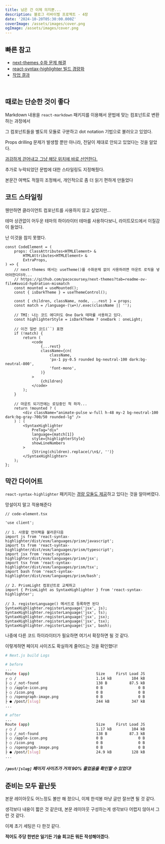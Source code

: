 ```yaml
---
title: 남은 건 이제 의지뿐...
description: 블로그 리바이벌 프로젝트 - 4장
date: '2024-10-20T05:30:00.000Z'
coverImage: /assets/images/cover.png
ogImage: /assets/images/cover.png
---
```


## 빠른 참고
- [next-themes 수화 문제 해결](https://github.com/pacocoursey/next-themes?tab=readme-ov-file#avoid-hydration-mismatch)
- [react-syntax-highlighter 빌드 경량화](https://github.com/react-syntax-highlighter/react-syntax-highlighter?tab=readme-ov-file#light-build)
- [작업 결과](https://github.com/StyleList94/blog/commit/924cd9603ec8d907e9c140c41d655f877e642c93)

<br />

## 때로는 단순한 것이 좋다

Markdown 내용을 `react-markdown` 패키지를 이용해서 문법에 맞는 컴포넌트로 변환하는 과정에서

그 컴포넌트들을 별도의 모듈로 구분하고 dot notation 기법으로 불러오고 있었다.

Props drilling 문제가 발생할 뿐만 아니라, 전달이 제대로 안되고 있었다는 것을 알았다.

[과감하게 걷어내고 그냥 해당 위치에 바로 선언한다.](https://github.com/StyleList94/blog/commit/924cd9603ec8d907e9c140c41d655f877e642c93#diff-6957be044fff6ee0ee66fbf68e6b99a76efce62850eb2e3983052c7c99b24c9d)

추가로 누락되었던 문법에 대한 스타일링도 지정해줬다.

본문간 여백도 적절히 조정해서, 개인적으로 좀 더 읽기 편하게 만들었다

## 코드 스타일링

웬만하면 클라이언트 컴포넌트를 사용하지 않고 싶었지만...

테마 상관없이 어두운 테마의 하이라이터 테마를 사용하다보니, 라이트모드에서 이질감이 들었다.

난 이것을 참지 못했다.

```tsx
const CodeElement = (
    props: ClassAttributes<HTMLElement> &
        HTMLAttributes<HTMLElement> &
        ExtraProps,
) => {
    // next-themes 에서는 useTheme()를 수화문제 없이 사용하려면 마운트 로직을 넣어야한다더라...
    // https://github.com/pacocoursey/next-themes?tab=readme-ov-file#avoid-hydration-mismatch
    const mounted = useMounted();
    const { isDarkTheme } = useThemeControl();

    const { children, className, node, ...rest } = props;
    const match = /language-(\w+)/.exec(className || '');

    // TMI: 나는 코드 에디터도 One Dark 테마룰 사용하고 있다.
    const highlighterStyle = isDarkTheme ? oneDark : oneLight;

    // 이건 일반 코드(``) 표현
    if (!match) {
        return (
            <code
                {...rest}
                className={cn(
                    className,
                    'px-1 py-0.5 rounded bg-neutral-100 dark:bg-neutral-800',
                    'font-mono',
                )}
            >
                {children}
            </code>
        );
    }

    // 마운트 되기전에는 로딩중인 척 하자...
    return !mounted ? (
        <div className="animate-pulse w-full h-48 my-2 bg-neutral-100 dark:bg-gray-700/50 rounded-lg" />
    ) : (
        <SyntaxHighlighter
            PreTag="div"
            language={match[1]}
            style={highlighterStyle}
            showLineNumbers
        >
            {String(children).replace(/\n$/, '')}
        </SyntaxHighlighter>
    );
};
```

## 막간 다이어트

`react-syntax-highlighter` 패키지는 [경량 모듈도 제공](https://github.com/react-syntax-highlighter/react-syntax-highlighter?tab=readme-ov-file#light-build)하고 있다는 것을 알아버렸다.

망설이지 말고 적용해준다

```tsx
// code-element.tsx

'use client';

// 1. 사용할 언어팩을 불러온다음
import js from 'react-syntax-highlighter/dist/esm/languages/prism/javascript';
import ts from 'react-syntax-highlighter/dist/esm/languages/prism/typescript';
import jsx from 'react-syntax-highlighter/dist/esm/languages/prism/jsx';
import tsx from 'react-syntax-highlighter/dist/esm/languages/prism/tsx';
import bash from 'react-syntax-highlighter/dist/esm/languages/prism/bash';

// 2. PrismLight 컴포넌트로 교체하고
import { PrismLight as SyntaxHighlighter } from 'react-syntax-highlighter';

// 3. registerLanguage() 메서드로 등록하면 된다
SyntaxHighlighter.registerLanguage('jsx', js);
SyntaxHighlighter.registerLanguage('jsx', ts);
SyntaxHighlighter.registerLanguage('jsx', jsx);
SyntaxHighlighter.registerLanguage('jsx', tsx);
SyntaxHighlighter.registerLanguage('jsx', bash);
```

나중에 다른 코드 하이라이터가 필요하면 여기서 확장하면 될 것 같다.

이렇게하면 페이지 사이즈도 확실하게 줄어드는 것을 확인했다!
```bash
# Next.js build Logs

# before
...
Route (app)                              Size     First Load JS
┌ ○ /                                    1.14 kB         104 kB
├ ○ /_not-found                          138 B          87.5 kB
├ ○ /apple-icon.png                      0 B                0 B
├ ○ /icon.png                            0 B                0 B
├ ○ /opengraph-image.png                 0 B                0 B
├ ● /post/[slug]                         244 kB          347 kB
...

# after
...
Route (app)                              Size     First Load JS
┌ ○ /                                    1.17 kB         104 kB
├ ○ /_not-found                          138 B          87.3 kB
├ ○ /apple-icon.png                      0 B                0 B
├ ○ /icon.png                            0 B                0 B
├ ○ /opengraph-image.png                 0 B                0 B
├ ● /post/[slug]                         24.9 kB         128 kB
...
```
##### `/post/[slug]` 페이지 사이즈가 거의 90% 줄었음을 확인할 수 있었다!

## 준비는 모두 끝난듯

본문 레이아웃도 어느정도 볼만 해 졌으니, 이제 한석봉 마냥 글만 잘쓰면 될 것 같다.

생각보다 내용이 짧은 것 같은데, 본문 레이아웃 구성하는게 생각보다 어렵지 않아서 그런 것 같다.

이제 초기 세팅은 다 한것 같다.

**적어도 주당 한번은 일기든 기술 회고든 뭐든 작성해야겠다.**
